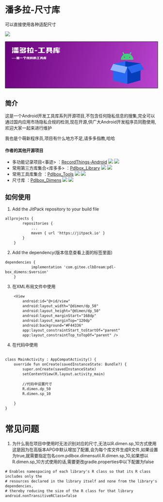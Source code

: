 # 潘多拉-尺寸库

可以直接使用各种适配尺寸

[![](https://jitpack.io/v/com.gitee.clbDream/pdl-box_dimens.svg)](https://jitpack.io/#com.gitee.clbDream/pdl-box_dimens)

![](images/banner.png)

## 简介

这是一个Android开发工具库系列开源项目,不包含任何隐私信息的搜集,完全可以通过国内应用市场隐私合规的检测,现在开源,供广大Android开发程序员同胞使用,欢迎大家一起来进行维护

我也是个萌新程序员,项目有什么地方不足,请多多指教,哈哈

#### 作者的其他开源项目

* 多功能记录项目<事迹>
  ：[RecordThings-Android](https://github.com/clbDream/RecordThings-Android) ![](https://img.shields.io/github/stars/clbDream/RecordThings-Android.svg) ![](https://img.shields.io/github/forks/clbDream/RecordThings-Android.svg)
* 常用第三方库集合<库多多>
  ：[Pdlbox_Library](https://github.com/clbDream/Pdlbox_Library) ![](https://img.shields.io/github/stars/clbDream/Pdlbox_Library.svg) ![](https://img.shields.io/github/forks/clbDream/Pdlbox_Library.svg)
* 常用工具库集合<Tools>
  ：[Pdlbox_Tools](https://github.com/clbDream/Pdlbox_Tools) ![](https://img.shields.io/github/stars/clbDream/Pdlbox_Tools.svg) ![](https://img.shields.io/github/forks/clbDream/Pdlbox_Tools.svg)
* 尺寸库<Dimens>
  ：[Pdlbox_Dimens](https://github.com/clbDream/Pdlbox_Dimens) ![](https://img.shields.io/github/stars/clbDream/Pdlbox_Dimens.svg) ![](https://img.shields.io/github/forks/clbDream/Pdlbox_Dimens.svg)

## 如何使用

1. Add the JitPack repository to your build file

```
allprojects {
		repositories {
			...
			maven { url 'https://jitpack.io' }
		}
	}
```

2. Add the dependency(版本信息查看上面的标签里面)

```
dependencies {
	        implementation 'com.gitee.clbDream:pdl-box_dimens:$version'
	}
```

3. 在XML布局文件中使用

```
    <View
        android:id="@+id/view"
        android:layout_width="@dimen/dp_50"
        android:layout_height="@dimen/dp_50"
        android:layout_marginStart="168dp"
        android:layout_marginTop="120dp"
        android:background="#F44336"
        app:layout_constraintStart_toStartOf="parent"
        app:layout_constraintTop_toTopOf="parent" />
```

4. 在代码中使用

```

class MainActivity : AppCompatActivity() {
    override fun onCreate(savedInstanceState: Bundle?) {
        super.onCreate(savedInstanceState)
        setContentView(R.layout.activity_main)

        //代码中设置尺寸
        R.dimen.dp_50
        R.dimen.sp_10

    }
}
```

# 常见问题

1. 为什么我在项目中使用时无法识别对应的尺寸,无法以R.dimen.sp_10方式使用  
   这是因为在高版本APG中默认增加了配置,会为每个库文件生成R文件,如果设置为true,就需要指定包名com.pdlbox.dimensutil.R.dimen.sp_10,如果想以R.dimen.sp_10方式使用的话,需要更改gradle.properties中以下配置为false
```
# Enables namespacing of each library's R class so that its R class includes only the
# resources declared in the library itself and none from the library's dependencies,
# thereby reducing the size of the R class for that library
android.nonTransitiveRClass=false
```
